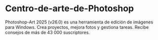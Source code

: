 # Centro-de-arte-de-Photoshop
Photoshop-Art 2025 (v26.0) es una herramienta de edición de imágenes para Windows. Crea proyectos, mejora fotos y gestiona tareas. Recibe consejos de más de 43 000 suscriptores.
